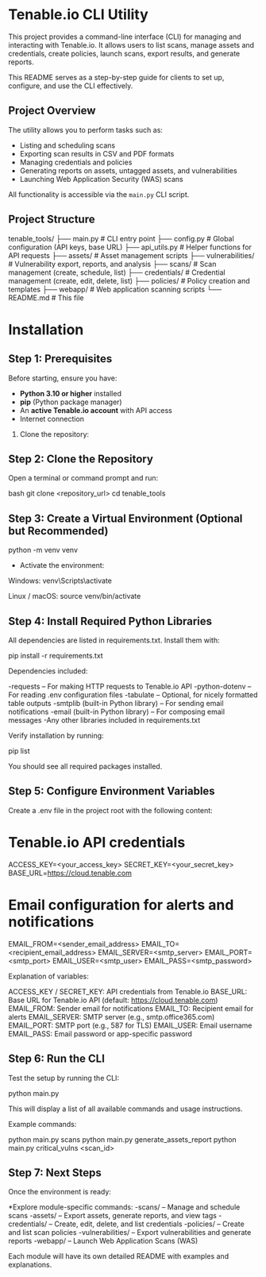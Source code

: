 # Tenable.io CLI Utility

This project provides a command-line interface (CLI) for managing and interacting
with Tenable.io. It allows users to list scans, manage assets and credentials,
create policies, launch scans, export results, and generate reports.

This README serves as a step-by-step guide for clients to set up, configure,
and use the CLI effectively.

## Project Overview

The utility allows you to perform tasks such as:

- Listing and scheduling scans
- Exporting scan results in CSV and PDF formats
- Managing credentials and policies
- Generating reports on assets, untagged assets, and vulnerabilities
- Launching Web Application Security (WAS) scans

All functionality is accessible via the `main.py` CLI script.

## Project Structure

tenable_tools/
├── main.py                # CLI entry point
├── config.py              # Global configuration (API keys, base URL)
├── api_utils.py           # Helper functions for API requests
├── assets/                # Asset management scripts
├── vulnerabilities/       # Vulnerability export, reports, and analysis
├── scans/                 # Scan management (create, schedule, list)
├── credentials/           # Credential management (create, edit, delete, list)
├── policies/              # Policy creation and templates
├── webapp/                # Web application scanning scripts
└── README.md              # This file

# Installation

## Step 1: Prerequisites

Before starting, ensure you have:

- **Python 3.10 or higher** installed
- **pip** (Python package manager)
- An **active Tenable.io account** with API access
- Internet connection
1. Clone the repository:

## Step 2: Clone the Repository

Open a terminal or command prompt and run:

bash
git clone <repository_url>
cd tenable_tools

## Step 3: Create a Virtual Environment (Optional but Recommended)

python -m venv venv

* Activate the environment:

Windows:
venv\Scripts\activate

Linux / macOS:
source venv/bin/activate

## Step 4: Install Required Python Libraries
All dependencies are listed in requirements.txt. Install them with:

pip install -r requirements.txt

Dependencies included:

-requests – For making HTTP requests to Tenable.io API
-python-dotenv – For reading .env configuration files
-tabulate – Optional, for nicely formatted table outputs
-smtplib (built-in Python library) – For sending email notifications
-email (built-in Python library) – For composing email messages
-Any other libraries included in requirements.txt

Verify installation by running:

pip list

You should see all required packages installed.

## Step 5: Configure Environment Variables

Create a .env file in the project root with the following content:

# Tenable.io API credentials
ACCESS_KEY=<your_access_key>
SECRET_KEY=<your_secret_key>
BASE_URL=https://cloud.tenable.com

# Email configuration for alerts and notifications
EMAIL_FROM=<sender_email_address>
EMAIL_TO=<recipient_email_address>
EMAIL_SERVER=<smtp_server>
EMAIL_PORT=<smtp_port>
EMAIL_USER=<smtp_user>
EMAIL_PASS=<smtp_password>

Explanation of variables:

ACCESS_KEY / SECRET_KEY: API credentials from Tenable.io
BASE_URL: Base URL for Tenable.io API (default: https://cloud.tenable.com)
EMAIL_FROM: Sender email for notifications
EMAIL_TO: Recipient email for alerts
EMAIL_SERVER: SMTP server (e.g., smtp.office365.com)
EMAIL_PORT: SMTP port (e.g., 587 for TLS)
EMAIL_USER: Email username
EMAIL_PASS: Email password or app-specific password

## Step 6: Run the CLI

Test the setup by running the CLI:

python main.py

This will display a list of all available commands and usage instructions.

Example commands:

python main.py scans
python main.py generate_assets_report
python main.py critical_vulns <scan_id>


## Step 7: Next Steps

Once the environment is ready:

*Explore module-specific commands:
    -scans/ – Manage and schedule scans
    -assets/ – Export assets, generate reports, and view tags
    -credentials/ – Create, edit, delete, and list credentials
    -policies/ – Create and list scan policies
    -vulnerabilities/ – Export vulnerabilities and generate reports
    -webapp/ – Launch Web Application Scans (WAS)

Each module will have its own detailed README with examples and explanations.